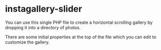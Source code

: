 instagallery-slider
===================

You can use this single PHP file to create a horizontal scrolling gallery by dropping it into a directory of photos.

There are some initial properties at the top of the file which you can edit to customize the gallery.
